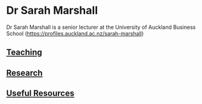 # Dr Sarah Marshall

Dr Sarah Marshall is a senior lecturer at the University of Auckland Business School (https://profiles.auckland.ac.nz/sarah-marshall)

## [Teaching](pages/teaching.html)

## [Research](pages/research.html)

## [Useful Resources](pages/useful_resources.html)
